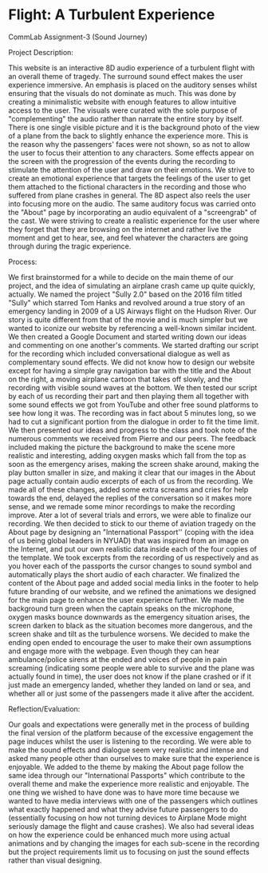# Flight: A Turbulent Experience

CommLab Assignment-3 (Sound Journey)

Project Description:

This website is an interactive 8D audio experience of a turbulent flight with an overall theme of tragedy. The surround sound effect makes the user experience immersive. An emphasis is placed on the auditory senses whilst ensuring that the visuals do not dominate as much. This was done by creating a minimalistic website with enough features to allow intuitive access to the user. The visuals were curated with the sole purpose of "complementing" the audio rather than narrate the entire story by itself. There is one single visible picture and it is the background photo of the view of a plane from the back to slightly enhance the experience more. This is the reason why the passengers' faces were not shown, so as not to allow the user to focus their attention to any characters. Some effects appear on the screen with the progression of the events during the recording to stimulate the attention of the user and draw on their emotions. We strive to create an emotional experience that targets the feelings of the user to get them attached to the fictional characters in the recording and those who suffered from plane crashes in general. The 8D aspect also reels the user into focusing more on the audio. The same auditory focus was carried onto the "About" page by incorporating an audio equivalent of a "screengrab" of the cast. We were striving to create a realistic experience for the user where they forget that they are browsing on the internet and rather live the moment and get to hear, see, and feel whatever the characters are going through during the tragic experience.

Process:

We first brainstormed for a while to decide on the main theme of our project, and the idea of simulating an airplane crash came up quite quickly, actually. We named the project "Sully 2.0" based on the 2016 film titled "Sully" which starred Tom Hanks and revolved around a true story of an emergency landing in 2009 of a US Airways flight on the Hudson River. Our story is quite different from that of the movie and is much simpler but we wanted to iconize our website by referencing a well-known similar incident. We then created a Google Document and started writing down our ideas and commenting on one another's comments. We started drafting our script for the recording which included conversational dialogue as well as complementary sound effects. We did not know how to design our website except for having a simple gray navigation bar with the title and the About on the right, a moving airplane cartoon that takes off slowly, and the recording with visible sound waves at the bottom. We then tested our script by each of us recording their part and then playing them all together with some sound effects we got from YouTube and other free sound platforms to see how long it was. The recording was in fact about 5 minutes long, so we had to cut a significant portion from the dialogue in order to fit the time limit. We then presented our ideas and progress to the class and took note of the numerous comments we received from Pierre and our peers. The feedback included making the picture the background to make the scene more realistic and interesting, adding oxygen masks which fall from the top as soon as the emergency arises, making the screen shake around, making the play button smaller in size, and making it clear that our images in the About page actually contain audio excerpts of each of us from the recording. We made all of these changes, added some extra screams and cries for help towards the end, delayed the replies of the conversation so it makes more sense, and we remade some minor recordings to make the recording improve. Ater a lot of several trials and errors, we were able to finalize our recording. We then decided to stick to our theme of aviation tragedy on the About page by designing an "International Passport'' (coping with the idea of us being global leaders in NYUAD) that was inspired from an image on the Internet, and put our own realistic data inside each of the four copies of the template. We took excerpts from the recording of us respectively and as you hover each of the passports the cursor changes to sound symbol and automatically plays the short audio of each character. We finalized the content of the About page and added social media links in the footer to help future branding of our website, and we refined the animations we designed for the main page to enhance the user experience further. We made the background turn green when the captain speaks on the microphone, oxygen masks bounce downwards as the emergency situation arises, the screen darken to black as the situation becomes more dangerous, and the screen shake and tilt as the turbulence worsens. We decided to make the ending open ended to encourage the user to make their own assumptions and engage more with the webpage. Even though they can hear ambulance/police sirens at the ended and voices of people in pain screaming (indicating some people were able to survive and the plane was actually found in time), the user does not know if the plane crashed or if it just made an emergency landed, whether they landed on land or sea, and whether all or just some of the passengers made it alive after the accident.

Reflection/Evaluation:

Our goals and expectations were generally met in the process of building the final version of the platform because of the excessive engagement the page induces whilst the user is listening to the recording. We were able to make the sound effects and dialogue seem very realistic and intense and asked many people other than ourselves to make sure that the experience is enjoyable. We added to the theme by making the About page follow the same idea through our "International Passports" which contribute to the overall theme and make the experience more realistic and enjoyable. The one thing we wished to have done was to have more time because we wanted to have media interviews with one of the passengers which outlines what exactly happened and what they advise future passengers to do (essentially focusing on how not turning devices to Airplane Mode might seriously damage the flight and cause crashes). We also had several ideas on how the experience could be enhanced much more using actual animations and by changing the images for each sub-scene in the recording but the project requirements limit us to focusing on just the sound effects rather than visual designing.
